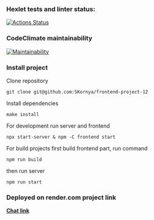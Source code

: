 ### Hexlet tests and linter status:
[![Actions Status](https://github.com/SKornya/frontend-project-12/workflows/hexlet-check/badge.svg)](https://github.com/SKornya/frontend-project-12/actions)

### CodeClimate maintainability

[![Maintainability](https://api.codeclimate.com/v1/badges/ac9af69a8fb862144f2b/maintainability)](https://codeclimate.com/github/SKornya/frontend-project-12/maintainability)

### Install project

Clone repository

`git clone git@github.com:SKornya/frontend-project-12`

Install dependencies

`make install`

For development run server and frontend

`npx start-server & npm -C frontend start`

For build projects first build frontend part, run command

`npm run build`

then run server

`npm run start`

### Deployed on render.com project link

[**Chat link**](https://chat-18xs.onrender.com/)